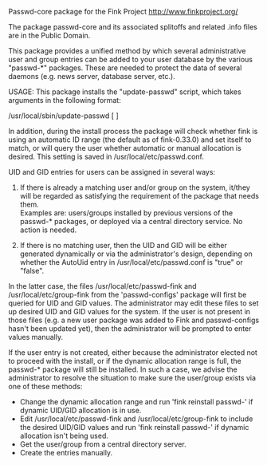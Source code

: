 Passwd-core package for the Fink Project
http://www.finkproject.org/

The package passwd-core and its associated splitoffs and related .info files
are in the Public Domain.

This package provides a unified method by which several administrative user
and group entries can be added to your user database by the various "passwd-*"
packages. These are needed to protect the data of several daemons (e.g. news 
server, database server, etc.).

USAGE: 
This package installs the "update-passwd" script, which takes arguments in the 
following format:

/usr/local/sbin/update-passwd [<user name> <description> <home directory> <shell>] <group name> <group membership>

In addition, during the install process the package will check whether fink is
using an automatic ID range (the default as of fink-0.33.0) and set itself to 
match, or will query the user whether automatic or manual allocation is 
desired.  This setting is saved in /usr/local/etc/passwd.conf.   

UID and GID entries for users can be assigned in several ways:

1)  If there is already a matching user and/or group on the system, it/they
will be regarded as satisfying the requirement of the package that needs them.  
Examples are:  users/groups installed by previous versions of the passwd-* 
packages, or deployed via a central directory service.  No action is needed.

2)  If there is no matching user, then the UID and GID will be either 
generated dynamically or via the administrator's design, depending on whether 
the AutoUid entry in /usr/local/etc/passwd.conf is "true" or "false".  

In the latter case, the files /usr/local/etc/passwd-fink and /usr/local/etc/group-fink
from the 'passwd-configs' package will first be queried for UID and GID values.
The administrator may edit these files to set up desired UID and GID values for
the system.  If the user is not present in those files (e.g. a new user package
was added to Fink and passwd-configs hasn't been updated yet), then the 
administrator will be prompted to enter values manually.

If the user entry is not created, either because the administrator elected not to
proceed with the install, or if the dynamic allocation range is full,
the passwd-* package will still be installed.  In such a case, we advise the
administrator to resolve the situation to make sure the user/group exists via one
of these methods:
* Change the dynamic allocation range and run 'fink reinstall passwd-<user>' if
  dynamic UID/GID allocation is in use.
* Edit /usr/local/etc/passwd-fink and /usr/local/etc/group-fink to include the desired UID/GID
  values and run 'fink reinstall passwd-<user>' if dynamic allocation isn't being
  used.  
* Get the user/group from a central directory server.
* Create the entries manually.
